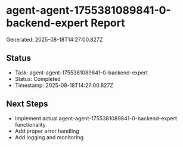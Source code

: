 # agent-agent-1755381089841-0-backend-expert Report

Generated: 2025-08-18T14:27:00.827Z

## Status
- Task: agent-agent-1755381089841-0-backend-expert
- Status: Completed
- Timestamp: 2025-08-18T14:27:00.827Z

## Next Steps
- Implement actual agent-agent-1755381089841-0-backend-expert functionality
- Add proper error handling
- Add logging and monitoring
